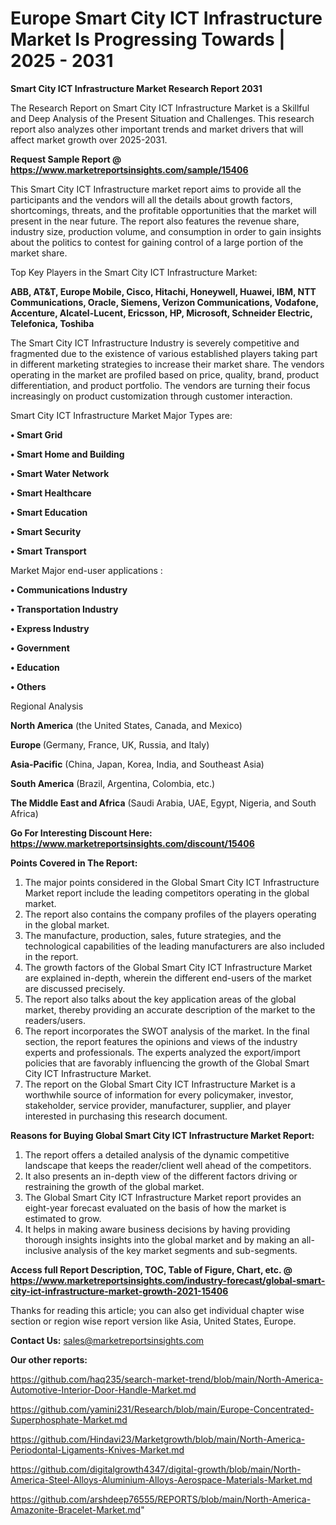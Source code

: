 # Europe Smart City ICT Infrastructure Market Is Progressing Towards | 2025 - 2031

<strong>Smart City ICT Infrastructure Market Research Report 2031</strong>

The Research Report on Smart City ICT Infrastructure Market is a Skillful and Deep Analysis of the Present Situation and Challenges. This research report also analyzes other important trends and market drivers that will affect market growth over 2025-2031.

<strong>Request Sample Report @ <a href=https://www.marketreportsinsights.com/sample/15406>https://www.marketreportsinsights.com/sample/15406</a></strong>

This Smart City ICT Infrastructure market report aims to provide all the participants and the vendors will all the details about growth factors, shortcomings, threats, and the profitable opportunities that the market will present in the near future. The report also features the revenue share, industry size, production volume, and consumption in order to gain insights about the politics to contest for gaining control of a large portion of the market share.

Top Key Players in the Smart City ICT Infrastructure Market:

<strong>ABB, AT&T, Europe Mobile, Cisco, Hitachi, Honeywell, Huawei, IBM, NTT Communications, Oracle, Siemens, Verizon Communications, Vodafone, Accenture, Alcatel-Lucent, Ericsson, HP, Microsoft, Schneider Electric, Telefonica, Toshiba</strong>

The Smart City ICT Infrastructure Industry is severely competitive and fragmented due to the existence of various established players taking part in different marketing strategies to increase their market share. The vendors operating in the market are profiled based on price, quality, brand, product differentiation, and product portfolio. The vendors are turning their focus increasingly on product customization through customer interaction.

Smart City ICT Infrastructure Market Major Types are:

<strong>• Smart Grid

• Smart Home and Building

• Smart Water Network

• Smart Healthcare

• Smart Education

• Smart Security

• Smart Transport</strong>

Market Major end-user applications :

<strong>• Communications Industry

• Transportation Industry

• Express Industry

• Government

• Education

• Others</strong>

Regional Analysis

</u><strong><b>North America</b></strong> (the United States, Canada, and Mexico)

<strong><b>Europe </b></strong>(Germany, France, UK, Russia, and Italy)

<strong><b>Asia-Pacific</b></strong> (China, Japan, Korea, India, and Southeast Asia)

<strong><b>South America</b></strong> (Brazil, Argentina, Colombia, etc.)

<strong><b>The Middle East and Africa</b></strong> (Saudi Arabia, UAE, Egypt, Nigeria, and South Africa)

<strong>Go For Interesting Discount Here: <a href=https://www.marketreportsinsights.com/discount/15406>https://www.marketreportsinsights.com/discount/15406</a></strong>

<strong>Points Covered in The Report:</strong>
<ol>
  <li>The major points considered in the Global Smart City ICT Infrastructure Market report include the leading competitors operating in the global market.</li>
  <li>The report also contains the company profiles of the players operating in the global market.</li>
  <li>The manufacture, production, sales, future strategies, and the technological capabilities of the leading manufacturers are also included in the report.</li>
  <li>The growth factors of the Global Smart City ICT Infrastructure Market are explained in-depth, wherein the different end-users of the market are discussed precisely.</li>
  <li>The report also talks about the key application areas of the global market, thereby providing an accurate description of the market to the readers/users.</li>
  <li>The report incorporates the SWOT analysis of the market. In the final section, the report features the opinions and views of the industry experts and professionals. The experts analyzed the export/import policies that are favorably influencing the growth of the Global Smart City ICT Infrastructure Market.</li>
  <li>The report on the Global Smart City ICT Infrastructure Market is a worthwhile source of information for every policymaker, investor, stakeholder, service provider, manufacturer, supplier, and player interested in purchasing this research document.</li>
</ol>
<strong>Reasons for Buying Global Smart City ICT Infrastructure Market Report:</strong>

<ol>
  <li>The report offers a detailed analysis of the dynamic competitive landscape that keeps the reader/client well ahead of the competitors.</li>
  <li>It also presents an in-depth view of the different factors driving or restraining the growth of the global market.</li>
  <li>The Global Smart City ICT Infrastructure Market report provides an eight-year forecast evaluated on the basis of how the market is estimated to grow.</li>
  <li>It helps in making aware business decisions by having providing thorough insights insights into the global market and by making an all-inclusive analysis of the key market segments and sub-segments.</li>
</ol>
<strong>Access full Report Description, TOC, Table of Figure, Chart, etc. @ <a href=https://www.marketreportsinsights.com/industry-forecast/global-smart-city-ict-infrastructure-market-growth-2021-15406>https://www.marketreportsinsights.com/industry-forecast/global-smart-city-ict-infrastructure-market-growth-2021-15406</a></strong>


Thanks for reading this article; you can also get individual chapter wise section or region wise report version like Asia, United States, Europe.

<strong>Contact Us:</strong>
sales@marketreportsinsights.com

<strong>Our other reports:</strong>

<a href=https://github.com/haq235/search-market-trend/blob/main/North-America-Automotive-Interior-Door-Handle-Market.md>https://github.com/haq235/search-market-trend/blob/main/North-America-Automotive-Interior-Door-Handle-Market.md</a>

<a href=https://github.com/yamini231/Research/blob/main/Europe-Concentrated-Superphosphate-Market.md>https://github.com/yamini231/Research/blob/main/Europe-Concentrated-Superphosphate-Market.md</a>

<a href=https://github.com/Hindavi23/Marketgrowth/blob/main/North-America-Periodontal-Ligaments-Knives-Market.md>https://github.com/Hindavi23/Marketgrowth/blob/main/North-America-Periodontal-Ligaments-Knives-Market.md</a>

<a href=https://github.com/digitalgrowth4347/digital-growth/blob/main/North-America-Steel-Alloys-Aluminium-Alloys-Aerospace-Materials-Market.md>https://github.com/digitalgrowth4347/digital-growth/blob/main/North-America-Steel-Alloys-Aluminium-Alloys-Aerospace-Materials-Market.md</a>

<a href=https://github.com/arshdeep76555/REPORTS/blob/main/North-America-Amazonite-Bracelet-Market.md>https://github.com/arshdeep76555/REPORTS/blob/main/North-America-Amazonite-Bracelet-Market.md</a>"
